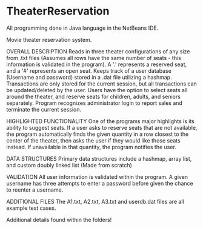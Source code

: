 # TheaterReservation

All programming done in Java language in the NetBeans IDE.

Movie theater reservation system. 

OVERALL DESCRIPTION
Reads in three theater configurations of any size from .txt files (Assumes all rows have the same number of seats - this information is validated in the program). A '.' represents a reserved seat, and a '#' represents an open seat. Keeps track of a user database (Username and password) stored in a .dat file utilizing a hashmap. Transactions are only stored for the current session, but all transactions can be updated/deleted by the user. Users have the option to select seats all around the theater, and reserve seats for children, adults, and seniors separately. Program recognizes administrator login to report sales and terminate the current session.

HIGHLIGHTED FUNCTIONALITY
One of the programs major highlights is its ability to suggest seats. If a user asks to reserve seats that are not available, the program automatically finds the given quantity in a row closest to the center of the theater, then asks the user if they would like those seats instead. If unavailable in that quantity, the program notifies the user.

DATA STRUCTURES
Primary data structures include a hashmap, array list, and custom doubly linked list (Made from scratch)

VALIDATION
All user information is validated within the program. A given username has three attempts to enter a password before given the chance to reenter a username. 

ADDITIONAL FILES
The A1.txt, A2.txt, A3.txt and userdb.dat files are all example test cases.

Additional details found within the folders!
